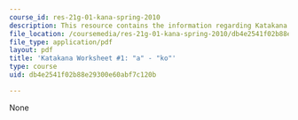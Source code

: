 ```yaml
---
course_id: res-21g-01-kana-spring-2010
description: This resource contains the information regarding Katakana.
file_location: /coursemedia/res-21g-01-kana-spring-2010/db4e2541f02b88e29300e60abf7c120b_MITRES_21G_01S10_k1.pdf
file_type: application/pdf
layout: pdf
title: 'Katakana Worksheet #1: "a" - "ko"'
type: course
uid: db4e2541f02b88e29300e60abf7c120b

---
```

None